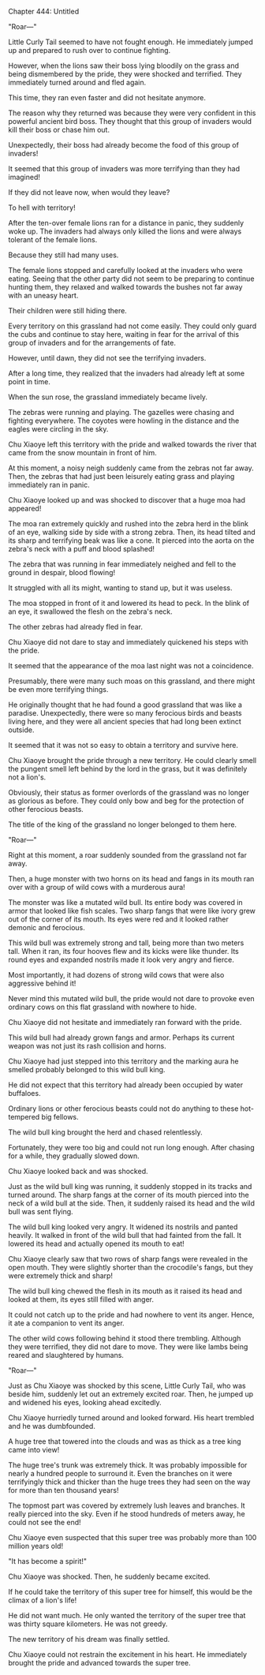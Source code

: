 Chapter 444: Untitled

"Roar—"

Little Curly Tail seemed to have not fought enough. He immediately jumped up and prepared to rush over to continue fighting.

However, when the lions saw their boss lying bloodily on the grass and being dismembered by the pride, they were shocked and terrified. They immediately turned around and fled again.

This time, they ran even faster and did not hesitate anymore.

The reason why they returned was because they were very confident in this powerful ancient bird boss. They thought that this group of invaders would kill their boss or chase him out.

Unexpectedly, their boss had already become the food of this group of invaders\!

It seemed that this group of invaders was more terrifying than they had imagined\!

If they did not leave now, when would they leave?

To hell with territory\!

After the ten-over female lions ran for a distance in panic, they suddenly woke up. The invaders had always only killed the lions and were always tolerant of the female lions.

Because they still had many uses.

The female lions stopped and carefully looked at the invaders who were eating. Seeing that the other party did not seem to be preparing to continue hunting them, they relaxed and walked towards the bushes not far away with an uneasy heart.

Their children were still hiding there.

Every territory on this grassland had not come easily. They could only guard the cubs and continue to stay here, waiting in fear for the arrival of this group of invaders and for the arrangements of fate.

However, until dawn, they did not see the terrifying invaders.

After a long time, they realized that the invaders had already left at some point in time.

When the sun rose, the grassland immediately became lively.

The zebras were running and playing. The gazelles were chasing and fighting everywhere. The coyotes were howling in the distance and the eagles were circling in the sky.

Chu Xiaoye left this territory with the pride and walked towards the river that came from the snow mountain in front of him.

At this moment, a noisy neigh suddenly came from the zebras not far away. Then, the zebras that had just been leisurely eating grass and playing immediately ran in panic.

Chu Xiaoye looked up and was shocked to discover that a huge moa had appeared\!

The moa ran extremely quickly and rushed into the zebra herd in the blink of an eye, walking side by side with a strong zebra. Then, its head tilted and its sharp and terrifying beak was like a cone. It pierced into the aorta on the zebra's neck with a puff and blood splashed\!

The zebra that was running in fear immediately neighed and fell to the ground in despair, blood flowing\!

It struggled with all its might, wanting to stand up, but it was useless.

The moa stopped in front of it and lowered its head to peck. In the blink of an eye, it swallowed the flesh on the zebra's neck.

The other zebras had already fled in fear.

Chu Xiaoye did not dare to stay and immediately quickened his steps with the pride.

It seemed that the appearance of the moa last night was not a coincidence.

Presumably, there were many such moas on this grassland, and there might be even more terrifying things.

He originally thought that he had found a good grassland that was like a paradise. Unexpectedly, there were so many ferocious birds and beasts living here, and they were all ancient species that had long been extinct outside.

It seemed that it was not so easy to obtain a territory and survive here.

Chu Xiaoye brought the pride through a new territory. He could clearly smell the pungent smell left behind by the lord in the grass, but it was definitely not a lion's.

Obviously, their status as former overlords of the grassland was no longer as glorious as before. They could only bow and beg for the protection of other ferocious beasts.

The title of the king of the grassland no longer belonged to them here.

"Roar—"

Right at this moment, a roar suddenly sounded from the grassland not far away.

Then, a huge monster with two horns on its head and fangs in its mouth ran over with a group of wild cows with a murderous aura\!

The monster was like a mutated wild bull. Its entire body was covered in armor that looked like fish scales. Two sharp fangs that were like ivory grew out of the corner of its mouth. Its eyes were red and it looked rather demonic and ferocious.

This wild bull was extremely strong and tall, being more than two meters tall. When it ran, its four hooves flew and its kicks were like thunder. Its round eyes and expanded nostrils made it look very angry and fierce.

Most importantly, it had dozens of strong wild cows that were also aggressive behind it\!

Never mind this mutated wild bull, the pride would not dare to provoke even ordinary cows on this flat grassland with nowhere to hide.

Chu Xiaoye did not hesitate and immediately ran forward with the pride.

This wild bull had already grown fangs and armor. Perhaps its current weapon was not just its rash collision and horns.

Chu Xiaoye had just stepped into this territory and the marking aura he smelled probably belonged to this wild bull king.

He did not expect that this territory had already been occupied by water buffaloes.

Ordinary lions or other ferocious beasts could not do anything to these hot-tempered big fellows.

The wild bull king brought the herd and chased relentlessly.

Fortunately, they were too big and could not run long enough. After chasing for a while, they gradually slowed down.

Chu Xiaoye looked back and was shocked.

Just as the wild bull king was running, it suddenly stopped in its tracks and turned around. The sharp fangs at the corner of its mouth pierced into the neck of a wild bull at the side. Then, it suddenly raised its head and the wild bull was sent flying.

The wild bull king looked very angry. It widened its nostrils and panted heavily. It walked in front of the wild bull that had fainted from the fall. It lowered its head and actually opened its mouth to eat\!

Chu Xiaoye clearly saw that two rows of sharp fangs were revealed in the open mouth. They were slightly shorter than the crocodile's fangs, but they were extremely thick and sharp\!

The wild bull king chewed the flesh in its mouth as it raised its head and looked at them, its eyes still filled with anger.

It could not catch up to the pride and had nowhere to vent its anger. Hence, it ate a companion to vent its anger.

The other wild cows following behind it stood there trembling. Although they were terrified, they did not dare to move. They were like lambs being reared and slaughtered by humans.

"Roar—"

Just as Chu Xiaoye was shocked by this scene, Little Curly Tail, who was beside him, suddenly let out an extremely excited roar. Then, he jumped up and widened his eyes, looking ahead excitedly.

Chu Xiaoye hurriedly turned around and looked forward. His heart trembled and he was dumbfounded.

A huge tree that towered into the clouds and was as thick as a tree king came into view\!

The huge tree's trunk was extremely thick. It was probably impossible for nearly a hundred people to surround it. Even the branches on it were terrifyingly thick and thicker than the huge trees they had seen on the way for more than ten thousand years\!

The topmost part was covered by extremely lush leaves and branches. It really pierced into the sky. Even if he stood hundreds of meters away, he could not see the end\!

Chu Xiaoye even suspected that this super tree was probably more than 100 million years old\!

"It has become a spirit\!"

Chu Xiaoye was shocked. Then, he suddenly became excited.

If he could take the territory of this super tree for himself, this would be the climax of a lion's life\!

He did not want much. He only wanted the territory of the super tree that was thirty square kilometers. He was not greedy.

The new territory of his dream was finally settled.

Chu Xiaoye could not restrain the excitement in his heart. He immediately brought the pride and advanced towards the super tree.